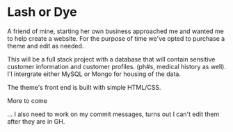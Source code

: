 # Lash or Dye

A friend of mine, starting her own business approached me and wanted me to help create a website. For the purpose of time we've
opted to purchase a theme and edit as needed.

This will be a full stack project with a database that will contain sensitive customer information and customer profiles. (ph#s, medical
history as well). I'l intergrate either MySQL or Mongo for housing of the data. 

The theme's front end is built with simple HTML/CSS. 

More to come

... I also need to work on my commit messages, turns out I can't edit them after they are in GH.
